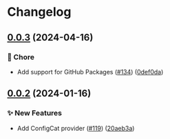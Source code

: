 # Changelog

## [0.0.3](https://github.com/open-feature/dotnet-sdk-contrib/compare/OpenFeature.Contrib.Providers.ConfigCat-v0.0.2...OpenFeature.Contrib.Providers.ConfigCat-v0.0.3) (2024-04-16)


### 🧹 Chore

* Add support for GitHub Packages ([#134](https://github.com/open-feature/dotnet-sdk-contrib/issues/134)) ([0def0da](https://github.com/open-feature/dotnet-sdk-contrib/commit/0def0da173e2f327b7381eba043b6e99ae8f26fe))

## [0.0.2](https://github.com/open-feature/dotnet-sdk-contrib/compare/OpenFeature.Contrib.Providers.ConfigCat-v0.0.1...OpenFeature.Contrib.Providers.ConfigCat-v0.0.2) (2024-01-16)


### ✨ New Features

* Add ConfigCat provider ([#119](https://github.com/open-feature/dotnet-sdk-contrib/issues/119)) ([20aeb3a](https://github.com/open-feature/dotnet-sdk-contrib/commit/20aeb3a471227571fdc47a46a6292e0b59c9b3a5))
